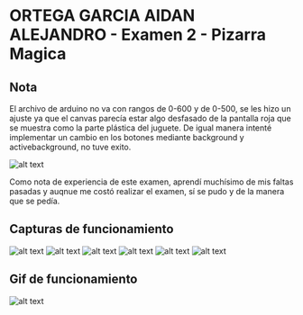 ORTEGA GARCIA AIDAN ALEJANDRO - Examen 2 - Pizarra Magica
======

## Nota
El archivo de arduino no va con rangos de 0-600 y de 0-500, se les hizo un ajuste ya que
el canvas parecía estar algo desfasado de la pantalla roja que se muestra como la parte plástica
del juguete.
De igual manera intenté implementar un cambio en los botones mediante background y activebackground,
no tuve exito.

![alt text](ReadmeAssets/unlucky.gif "Bah")

Como nota de experiencia de este examen, aprendí muchísimo de mis faltas pasadas y auqnue me costó
realizar el examen, sí se pudo y de la manera que se pedía.


## Capturas de funcionamiento
![alt text](ReadmeAssets/white_board.jpg "White Board")
![alt text](ReadmeAssets/green.jpg "Green Pencil")
![alt text](ReadmeAssets/blue.jpg "Blue Pencil")
![alt text](ReadmeAssets/red.jpg "Red Pencil")
![alt text](ReadmeAssets/black.jpg "Black Pencil")
![alt text](ReadmeAssets/mix.jpg "All the pencils")

## Gif de funcionamiento
![alt text](ReadmeAssets/magic_board.gif "Magic Board running")